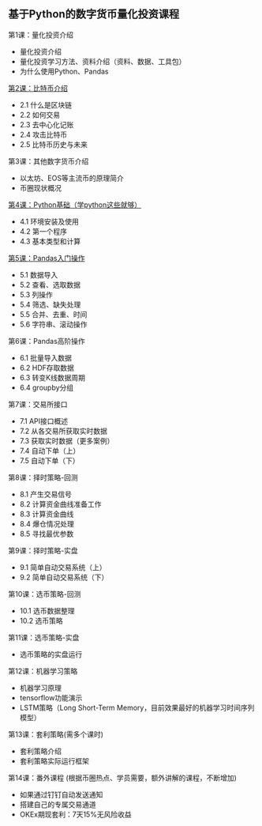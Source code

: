 ## 基于Python的数字货币量化投资课程

第1课：量化投资介绍
* 量化投资介绍
* 量化投资学习方法、资料介绍（资料、数据、工具包）
* 为什么使用Python、Pandas

[第2课：比特币介绍](lesson2.md)
* 2.1 什么是区块链
* 2.2 如何交易
* 2.3 去中心化记账
* 2.4 攻击比特币
* 2.5 比特币历史与未来

第3课：其他数字货币介绍
* 以太坊、EOS等主流币的原理简介
* 币圈现状概况

[第4课：Python基础（学python这些就够）](lesson4.md)
* 4.1 环境安装及使用
* 4.2 第一个程序
* 4.3 基本类型和计算

[第5课：Pandas入门操作](lesson5.md)
* 5.1 数据导入
* 5.2 查看、选取数据
* 5.3 列操作
* 5.4 筛选、缺失处理
* 5.5 合并、去重、时间
* 5.6 字符串、滚动操作

第6课：Pandas高阶操作
* 6.1 批量导入数据
* 6.2 HDF存取数据
* 6.3 转变K线数据周期
* 6.4 groupby分组

第7课：交易所接口
* 7.1 API接口概述
* 7.2 从各交易所获取实时数据
* 7.3 获取实时数据（更多案例）
* 7.4 自动下单（上）
* 7.5 自动下单（下）

第8课：择时策略-回测
* 8.1 产生交易信号
* 8.2 计算资金曲线准备工作
* 8.3 计算资金曲线
* 8.4 爆仓情况处理 
* 8.5 寻找最优参数

第9课：择时策略-实盘
* 9.1 简单自动交易系统（上）
* 9.2 简单自动交易系统（下）

第10课：选币策略-回测
* 10.1 选币数据整理
* 10.2 选币策略

第11课：选币策略-实盘
* 选币策略的实盘运行

第12课：机器学习策略
* 机器学习原理
* tensorflow功能演示
* LSTM策略（Long Short-Term Memory，目前效果最好的机器学习时间序列模型）

第13课：套利策略(需多个课时)
* 套利策略介绍
* 套利策略实际运行框架

第14课：番外课程
(根据币圈热点、学员需要，额外讲解的课程，不断增加)
* 如果通过钉钉自动发送通知
* 搭建自己的专属交易通道
* OKEx期现套利：7天15%无风险收益
